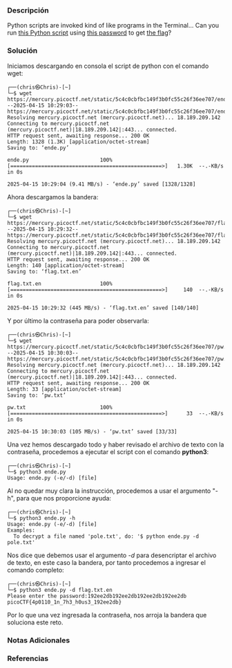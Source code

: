 ### Descripción
Python scripts are invoked kind of like programs in the Terminal... Can you run [this Python script](https://mercury.picoctf.net/static/0bf545252b5120845e3b568b9ad0277e/ende.py) using [this password](https://mercury.picoctf.net/static/0bf545252b5120845e3b568b9ad0277e/pw.txt) to get [the flag](https://mercury.picoctf.net/static/0bf545252b5120845e3b568b9ad0277e/flag.txt.en)?
### Solución
Iniciamos descargando en consola el script de python con el comando wget:

```shell
┌──(chris㉿Chris)-[~]
└─$ wget https://mercury.picoctf.net/static/5c4c0cbfbc149f3b0fc55c26f36ee707/ende.py
--2025-04-15 10:29:03--  https://mercury.picoctf.net/static/5c4c0cbfbc149f3b0fc55c26f36ee707/ende.py
Resolving mercury.picoctf.net (mercury.picoctf.net)... 18.189.209.142
Connecting to mercury.picoctf.net (mercury.picoctf.net)|18.189.209.142|:443... connected.
HTTP request sent, awaiting response... 200 OK
Length: 1328 (1.3K) [application/octet-stream]
Saving to: ‘ende.py’

ende.py                       100%[=================================================>]   1.30K  --.-KB/s    in 0s

2025-04-15 10:29:04 (9.41 MB/s) - ‘ende.py’ saved [1328/1328]
```

Ahora descargamos la bandera:

```shell
┌──(chris㉿Chris)-[~]
└─$ wget https://mercury.picoctf.net/static/5c4c0cbfbc149f3b0fc55c26f36ee707/flag.txt.en
--2025-04-15 10:29:32--  https://mercury.picoctf.net/static/5c4c0cbfbc149f3b0fc55c26f36ee707/flag.txt.en
Resolving mercury.picoctf.net (mercury.picoctf.net)... 18.189.209.142
Connecting to mercury.picoctf.net (mercury.picoctf.net)|18.189.209.142|:443... connected.
HTTP request sent, awaiting response... 200 OK
Length: 140 [application/octet-stream]
Saving to: ‘flag.txt.en’

flag.txt.en                   100%[=================================================>]     140  --.-KB/s    in 0s

2025-04-15 10:29:32 (445 MB/s) - ‘flag.txt.en’ saved [140/140]
```

Y por último la contraseña para poder observarla:

```shell
┌──(chris㉿Chris)-[~]
└─$ wget https://mercury.picoctf.net/static/5c4c0cbfbc149f3b0fc55c26f36ee707/pw.txt
--2025-04-15 10:30:03--  https://mercury.picoctf.net/static/5c4c0cbfbc149f3b0fc55c26f36ee707/pw.txt
Resolving mercury.picoctf.net (mercury.picoctf.net)... 18.189.209.142
Connecting to mercury.picoctf.net (mercury.picoctf.net)|18.189.209.142|:443... connected.
HTTP request sent, awaiting response... 200 OK
Length: 33 [application/octet-stream]
Saving to: ‘pw.txt’

pw.txt                        100%[=================================================>]      33  --.-KB/s    in 0s

2025-04-15 10:30:03 (105 MB/s) - ‘pw.txt’ saved [33/33]
```

Una vez hemos descargado todo y haber revisado el archivo de texto con la contraseña, procedemos a ejecutar el script con el comando **python3**:

```shell
┌──(chris㉿Chris)-[~]
└─$ python3 ende.py
Usage: ende.py (-e/-d) [file]
```

Al no quedar muy clara la instrucción, procedemos a usar el argumento "-h", para que nos proporcione ayuda:

```shell
┌──(chris㉿Chris)-[~]
└─$ python3 ende.py -h
Usage: ende.py (-e/-d) [file]
Examples:
  To decrypt a file named 'pole.txt', do: '$ python ende.py -d pole.txt'
```

Nos dice que debemos usar el argumento *-d* para desencriptar el archivo de texto, en este caso la bandera, por tanto procedemos a ingresar el comando completo:

```shell
┌──(chris㉿Chris)-[~]
└─$ python3 ende.py -d flag.txt.en
Please enter the password:192ee2db192ee2db192ee2db192ee2db
picoCTF{4p0110_1n_7h3_h0us3_192ee2db}
```

Por lo que una vez ingresada la contraseña, nos arroja la bandera que soluciona este reto.
### Notas Adicionales

### Referencias